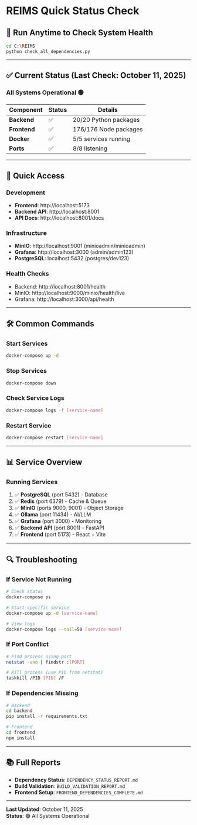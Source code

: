 # REIMS Quick Status Check

## 🚀 Run Anytime to Check System Health

```bash
cd C:\REIMS
python check_all_dependencies.py
```

---

## ✅ Current Status (Last Check: October 11, 2025)

### All Systems Operational 🟢

| Component | Status | Details |
|-----------|--------|---------|
| **Backend** | ✅ | 20/20 Python packages |
| **Frontend** | ✅ | 176/176 Node packages |
| **Docker** | ✅ | 5/5 services running |
| **Ports** | ✅ | 8/8 listening |

---

## 🔗 Quick Access

### Development
- **Frontend**: http://localhost:5173
- **Backend API**: http://localhost:8001
- **API Docs**: http://localhost:8001/docs

### Infrastructure
- **MinIO**: http://localhost:9001 (minioadmin/minioadmin)
- **Grafana**: http://localhost:3000 (admin/admin123)
- **PostgreSQL**: localhost:5432 (postgres/dev123)

### Health Checks
- Backend: http://localhost:8001/health
- MinIO: http://localhost:9000/minio/health/live
- Grafana: http://localhost:3000/api/health

---

## 🛠️ Common Commands

### Start Services
```bash
docker-compose up -d
```

### Stop Services
```bash
docker-compose down
```

### Check Service Logs
```bash
docker-compose logs -f [service-name]
```

### Restart Service
```bash
docker-compose restart [service-name]
```

---

## 📊 Service Overview

### Running Services
1. ✅ **PostgreSQL** (port 5432) - Database
2. ✅ **Redis** (port 6379) - Cache & Queue
3. ✅ **MinIO** (ports 9000, 9001) - Object Storage
4. ✅ **Ollama** (port 11434) - AI/LLM
5. ✅ **Grafana** (port 3000) - Monitoring
6. ✅ **Backend API** (port 8001) - FastAPI
7. ✅ **Frontend** (port 5173) - React + Vite

---

## 🔍 Troubleshooting

### If Service Not Running
```bash
# Check status
docker-compose ps

# Start specific service
docker-compose up -d [service-name]

# View logs
docker-compose logs --tail=50 [service-name]
```

### If Port Conflict
```bash
# Find process using port
netstat -ano | findstr :[PORT]

# Kill process (use PID from netstat)
taskkill /PID [PID] /F
```

### If Dependencies Missing
```bash
# Backend
cd backend
pip install -r requirements.txt

# Frontend
cd frontend
npm install
```

---

## 📚 Full Reports

- **Dependency Status**: `DEPENDENCY_STATUS_REPORT.md`
- **Build Validation**: `BUILD_VALIDATION_REPORT.md`
- **Frontend Setup**: `FRONTEND_DEPENDENCIES_COMPLETE.md`

---

**Last Updated**: October 11, 2025  
**Status**: 🟢 All Systems Operational



















